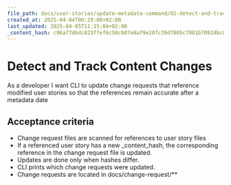 ```yaml
---
file_path: docs/user-stories/update-metadata-command/02-detect-and-track-content-changes.md
created_at: 2025-04-04T00:29:08+02:00
last_updated: 2025-04-05T11:15:04+02:00
_content_hash: c96a77d6dc823ffef6c58cb07e8af9e20fc39d7005c7081b70924bc8649f8e49
---
```


# Detect and Track Content Changes
As a developer
I want CLI to update change requests that reference modified user stories
so that the references remain accurate after a metadata date

## Acceptance criteria
- Change request files are scanned for references to user story files
- If a referenced user story has a new _content_hash, the corresponding reference in the change request file is updated.
- Updates are done only when hashes differ.
- CLI prints which change requests were updated.
- Change requests are located in docs/change-request/**
